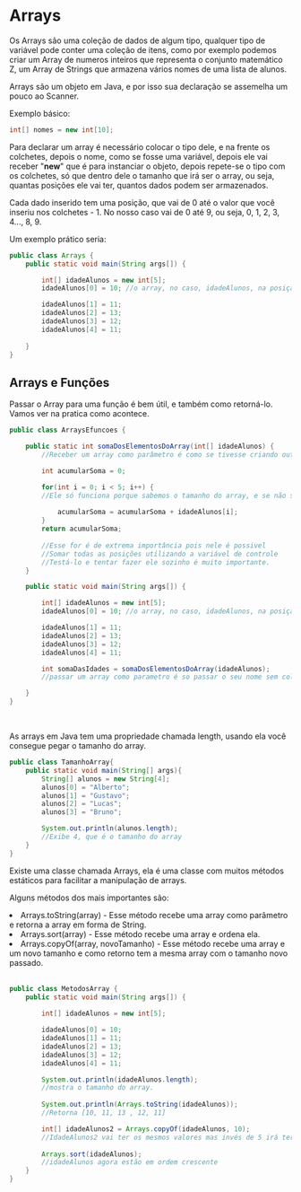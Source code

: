 <h1>Arrays</h1>
Os Arrays são uma coleção de dados de algum tipo, qualquer tipo de variável pode conter uma coleção de itens, como por exemplo podemos criar um Array de numeros inteiros que representa o conjunto matemático Z, um Array de Strings que armazena vários nomes de uma lista de alunos.

Arrays são um objeto em Java, e por isso sua declaração se assemelha um pouco ao Scanner.

Exemplo básico:

```java
int[] nomes = new int[10];
```
Para declarar um array é necessário colocar o tipo dele, e na frente os colchetes, depois o nome, como se fosse uma variável, depois ele vai receber "**new**" que é para instanciar o objeto, depois repete-se o tipo com os colchetes, só que dentro dele o tamanho que irá ser o array, ou seja, quantas posições ele vai ter, quantos dados podem ser armazenados.

Cada dado inserido tem uma posição, que vai de 0 até o valor que você inseriu nos colchetes - 1. No nosso caso vai de 0 até 9, ou seja, 0, 1, 2, 3, 4..., 8, 9.

Um exemplo prático seria:
```java
public class Arrays {
    public static void main(String args[]) {

        int[] idadeAlunos = new int[5];
        idadeAlunos[0] = 10; //o array, no caso, idadeAlunos, na posição 0 (primeira), recebe o valor de 10. 

        idadeAlunos[1] = 11;
        idadeAlunos[2] = 13;
        idadeAlunos[3] = 12;
        idadeAlunos[4] = 11;
        
    }
}
```

<h2>Arrays e Funções</h2>

Passar o Array para uma função é bem útil, e também como retorná-lo. Vamos ver na pratica como acontece.

```java
public class ArraysEfuncoes {

    public static int somaDosElementosDoArray(int[] idadeAlunos) {
        //Receber um array como parâmetro é como se tivesse criando outro array, mas sem a parta da atribuição.

        int acumularSoma = 0;

        for(int i = 0; i < 5; i++) { 
        //Ele só funciona porque sabemos o tamanho do array, e se não soubessemos?
        
            acumularSoma = acumularSoma + idadeAlunos[i];
        }
        return acumularSoma;
        
        //Esse for é de extrema importância pois nele é possivel
        //Somar todas as posições utilizando a variável de controle
        //Testá-lo e tentar fazer ele sozinho é muito importante.
    }

    public static void main(String args[]) {

        int[] idadeAlunos = new int[5];
        idadeAlunos[0] = 10; //o array, no caso, idadeAlunos, na posição 0 (primeira), recebe o valor de 10. 

        idadeAlunos[1] = 11;
        idadeAlunos[2] = 13;
        idadeAlunos[3] = 12;
        idadeAlunos[4] = 11;

        int somaDasIdades = somaDosElementosDoArray(idadeAlunos);
        //passar um array como parametro é so passar o seu nome sem colchetes nem nada.

    }
}
```
<br>

As arrays em Java tem uma propriedade chamada length, usando ela você consegue pegar o tamanho do array.
```java
public class TamanhoArray{
    public static void main(String[] args){
        String[] alunos = new String[4];
        alunos[0] = "Alberto";
        alunos[1] = "Gustavo";
        alunos[2] = "Lucas";
        alunos[3] = "Bruno";

        System.out.println(alunos.length);
        //Exibe 4, que é o tamanho do array
    }
}
```

Existe uma classe chamada Arrays, ela é uma classe com muitos métodos estáticos para facilitar a manipulação de arrays.

Alguns métodos dos mais importantes são:


<li>Arrays.toString(array) - Esse método recebe uma array como parâmetro e retorna a array em forma de String.</li> 

<li>Arrays.sort(array) - Esse método recebe uma array e ordena ela.</li>

<li>Arrays.copyOf(array, novoTamanho) - Esse método recebe uma array e um novo tamanho e como retorno tem a mesma array com o tamanho novo passado.</li>
<br>



```java
public class MetodosArray {
    public static void main(String args[]) {
        
        int[] idadeAlunos = new int[5];

        idadeAlunos[0] = 10;
        idadeAlunos[1] = 11;
        idadeAlunos[2] = 13;
        idadeAlunos[3] = 12;
        idadeAlunos[4] = 11;

        System.out.println(idadeAlunos.length);
        //mostra o tamanho do array.
        
        System.out.println(Arrays.toString(idadeAlunos));
        //Retorna [10, 11, 13 , 12, 11]

        int[] idadeAlunos2 = Arrays.copyOf(idadeAlunos, 10);
        //IdadeAlunos2 vai ter os mesmos valores mas invés de 5 irá ter 10 de tamanho.
        
        Arrays.sort(idadeAlunos);
        //idadeAlunos agora estão em ordem crescente
    }
}